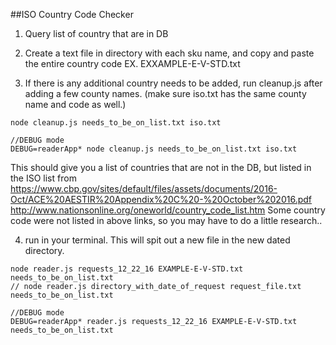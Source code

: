 ##ISO Country Code Checker
1. Query list of country that are in DB
2. Create a text file in directory with each sku name, and copy and paste the entire country code
  EX. EXXAMPLE-E-V-STD.txt

3. If there is any additional country needs to be added, run cleanup.js after adding a few county names. (make sure iso.txt has the same county name and code as well.)
```
node cleanup.js needs_to_be_on_list.txt iso.txt

//DEBUG mode
DEBUG=readerApp* node cleanup.js needs_to_be_on_list.txt iso.txt
```
This should give you a list of countries that are not in the DB, but listed in the ISO list from https://www.cbp.gov/sites/default/files/assets/documents/2016-Oct/ACE%20AESTIR%20Appendix%20C%20-%20October%202016.pdf
http://www.nationsonline.org/oneworld/country_code_list.htm
Some country code were not listed in above links, so you may have to do a little research..


4. run in your terminal. This will spit out a new file in the new dated directory.
```
node reader.js requests_12_22_16 EXAMPLE-E-V-STD.txt needs_to_be_on_list.txt
// node reader.js directory_with_date_of_request request_file.txt needs_to_be_on_list.txt

//DEBUG mode
DEBUG=readerApp* reader.js requests_12_22_16 EXAMPLE-E-V-STD.txt needs_to_be_on_list.txt
```
